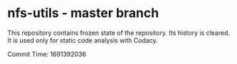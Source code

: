# nfs-utils - master branch

This repository contains frozen state of the repository.
Its history is cleared. It is used only for static code
analysis with Codacy.

Commit Time: 1691392036